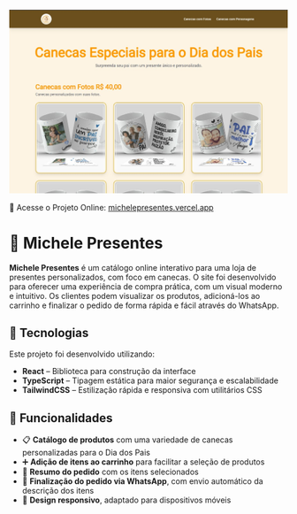 ![image](./.github/assets/preview.jpg)

🔗 Acesse o Projeto Online: [michelepresentes.vercel.app](https://michelepresentes.vercel.app/)

# 🎁 Michele Presentes

**Michele Presentes** é um catálogo online interativo para uma loja de presentes personalizados, com foco em canecas. O site foi desenvolvido para oferecer uma experiência de compra prática, com um visual moderno e intuitivo. Os clientes podem visualizar os produtos, adicioná-los ao carrinho e finalizar o pedido de forma rápida e fácil através do WhatsApp.

## 🚀 Tecnologias

Este projeto foi desenvolvido utilizando:

- **React** – Biblioteca para construção da interface
- **TypeScript** – Tipagem estática para maior segurança e escalabilidade
- **TailwindCSS** – Estilização rápida e responsiva com utilitários CSS

## 🎯 Funcionalidades

- 📋 **Catálogo de produtos** com uma variedade de canecas personalizadas para o Dia dos Pais
- ➕ **Adição de itens ao carrinho** para facilitar a seleção de produtos
- 🛒 **Resumo do pedido** com os itens selecionados
- 💬 **Finalização do pedido via WhatsApp**, com envio automático da descrição dos itens
- 📱 **Design responsivo**, adaptado para dispositivos móveis
